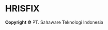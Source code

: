 # HRISFIX
</div>
<!-- /.content -->
</div>
<!-- /.content-wrapper -->
<!-- Main Footer -->
<footer class="main-footer">
    <!-- To the right -->
    <div style="align=center">
        <strong>Copyright &copy; <?= date('Y'); ?></strong> PT. Sahaware Teknologi Indonesia
    </div>
</footer>
</div>
<!-- ./wrapper -->

<!-- REQUIRED SCRIPTS -->

<!-- jQuery -->
<script src="<?= base_url() ?>plugins/jquery/jquery.min.js"></script>
<!-- Bootstrap 4 -->
<script src="<?= base_url() ?>plugins/bootstrap/js/bootstrap.bundle.min.js"></script>
<!-- AdminLTE App -->
<script src="<?= base_url() ?>dist/js/adminlte.min.js"></script>
<!-- DataTables  & Plugins -->
<script src="<?= base_url() ?>plugins/datatables/jquery.dataTables.min.js"></script>
<script src="<?= base_url() ?>plugins/datatables-bs4/js/dataTables.bootstrap4.min.js"></script>
<script src="<?= base_url() ?>plugins/datatables-responsive/js/dataTables.responsive.min.js"></script>
<script src="<?= base_url() ?>plugins/datatables-responsive/js/responsive.bootstrap4.min.js"></script>
<script src="<?= base_url() ?>plugins/datatables-buttons/js/dataTables.buttons.min.js"></script>
<script src="<?= base_url() ?>plugins/datatables-buttons/js/buttons.bootstrap4.min.js"></script>
<script src="<?= base_url() ?>plugins/jszip/jszip.min.js"></script>
<script src="<?= base_url() ?>plugins/pdfmake/pdfmake.min.js"></script>
<script src="<?= base_url() ?>plugins/pdfmake/vfs_fonts.js"></script>
<script src="<?= base_url() ?>plugins/datatables-buttons/js/buttons.html5.min.js"></script>
<script src="<?= base_url() ?>plugins/datatables-buttons/js/buttons.print.min.js"></script>
<script src="<?= base_url() ?>plugins/datatables-buttons/js/buttons.colVis.min.js"></script>
<script>
$(function() {
    $("#example1").DataTable({
        "responsive": true,
        "lengthChange": false,
        "autoWidth": false,
        "buttons": ["copy", "csv", "excel", "pdf", "print", "colvis"]
    }).buttons().container().appendTo('#example1_wrapper .col-md-6:eq(0)');
    $('#example2').DataTable({
        "paging": true,
        "lengthChange": false,
        "searching": false,
        "ordering": true,
        "info": true,
        "autoWidth": false,
        "responsive": true,
    });
});
</script>
</body>

</html>
